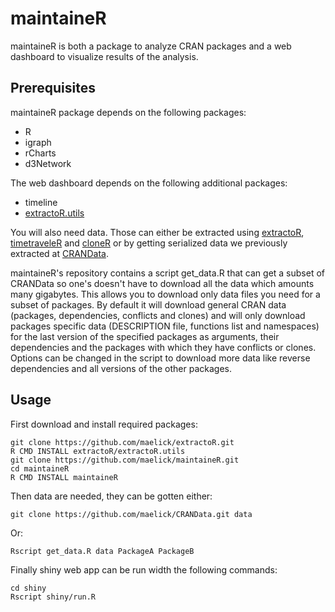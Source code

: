 maintaineR
==========

maintaineR is both a package to analyze CRAN packages and a web
dashboard to visualize results of the analysis.


Prerequisites
-------------

maintaineR package depends on the following packages:

* R
* igraph
* rCharts
* d3Network

The web dashboard depends on the following additional packages:

* timeline
* [extractoR.utils](https://github.com/maelick/extractoR/tree/utils)

You will also need data. Those can either be extracted using
[extractoR](https://github.com/maelick/extractoR),
[timetraveleR](https://github.com/maelick/timetraveleR) and
[cloneR](https://github.com/maelick/cloneR) or by getting serialized
data we previously extracted at
[CRANData](https://github.com/maelick/CRANData).

maintaineR's repository contains a script get_data.R that can get a
subset of CRANData so one's doesn't have to download all the data
which amounts many gigabytes. This allows you to download only data
files you need for a subset of packages. By default it will download
general CRAN data (packages, dependencies, conflicts and clones) and
will only download packages specific data (DESCRIPTION file, functions
list and namespaces) for the last version of the specified packages as
arguments, their dependencies and the packages with which they have
conflicts or clones. Options can be changed in the script to download
more data like reverse dependencies and all versions of the other
packages.

Usage
-----

First download and install required packages:

```shell
git clone https://github.com/maelick/extractoR.git
R CMD INSTALL extractoR/extractoR.utils
git clone https://github.com/maelick/maintaineR.git
cd maintaineR
R CMD INSTALL maintaineR
```

Then data are needed, they can be gotten either:

```shell
git clone https://github.com/maelick/CRANData.git data
```

Or:

```shell
Rscript get_data.R data PackageA PackageB
```

Finally shiny web app can be run width the following commands:

```shell
cd shiny
Rscript shiny/run.R
```
